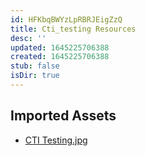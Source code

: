 ```yaml
---
id: HFKbqBWYzLpRBRJEigZzQ
title: Cti_testing Resources
desc: ''
updated: 1645225706388
created: 1645225706388
stub: false
isDir: true
---
```

## Imported Assets
- [CTI Testing.jpg](/assets/cti-testing-rd7vNRSoe6za.jpg)

